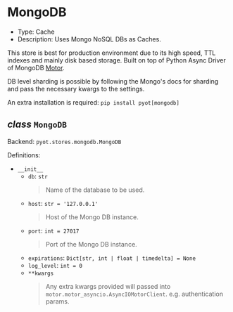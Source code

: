# MongoDB

- Type: Cache
- Description: Uses Mongo NoSQL DBs as Caches.

This store is best for production environment due to its high speed, TTL indexes and mainly disk based storage. Built on top of Python Async Driver of MongoDB [Motor](https://motor.readthedocs.io/en/stable/).

DB level sharding is possible by following the Mongo's docs for sharding and pass the necessary kwargs to the settings.

An extra installation is required: `pip install pyot[mongodb]`

## _class_ `MongoDB`

Backend: `pyot.stores.mongodb.MongoDB`

Definitions:

* `__init__`
  * `db`: `str`
    > Name of the database to be used.
  * `host`: `str = '127.0.0.1'`
    > Host of the Mongo DB instance.
  * `port`: `int = 27017`
    > Port of the Mongo DB instance.
  * `expirations`: `Dict[str, int | float | timedelta] = None`
  * `log_level`: `int = 0`
  * `**kwargs`
    > Any extra kwargs provided will passed into `motor.motor_asyncio.AsyncIOMotorClient`. e.g. authentication params.
